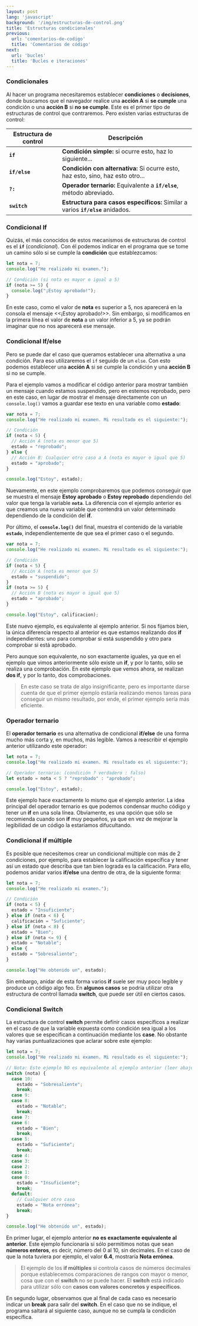 ```yaml
---
layout: post
lang: 'javascript'
background: '/img/estructuras-de-control.png'
title: 'Estructuras condicionales'
previous:
  url: 'comentarios-de-codigo'
  title: 'Comentarios de código'
next:
  url: 'bucles'
  title: 'Bucles e iteraciones'
---
```





### Condicionales

Al hacer un programa necesitaremos establecer **condiciones** o **decisiones**, donde buscamos que el navegador realice una **acción A** si  **se cumple** una condición o una **acción B** si **no se cumple**. Este es el primer tipo de estructuras de control que contraremos. Pero existen varias estructuras de control:


<table class="table table-striped table-borderless shadow-sm border">
  <thead class="thead-js">
    <th class="align-top text-center">Estructura de control</th>
    <th class="align-top">Descripción</th>
  </thead>
  <tbody>
  	<tr>
  		<td><strong><code>if</code></strong></td>
  		<td><strong>Condición simple:</strong> si ocurre esto, haz lo siguiente...</td>
  	</tr>
  	<tr>
  		<td><strong><code>if/else</code></strong></td>
  		<td><strong>Condición con alternativa:</strong> Si ocurre esto, haz esto, sino, haz esto otro...</td>
  	</tr>
  	<tr>
  		<td><strong><code>?:</code></strong></td>
  		<td><strong>Operador ternario:</strong> Equivalente a <strong><code>if/else</code></strong>, método abreviado.</td>
  	</tr>
  	<tr>
  		<td><strong><code>switch</code></strong></td>
  		<td><strong>Estructura para casos específicos:</strong> Similar a varios <strong><code>if/else</code></strong> anidados.</td>
  	</tr>
  </tbody>
</table>


### Condicional If

Quizás, el más conocidos de estos mecanismos de estructuras de control es el **`if`** (*condicional*). Con él podemos indicar en el programa que se tome un camino sólo si se cumple la **condición** que establezcamos:  

```js
let nota = 7;
console.log("He realizado mi examen.");

// Condición (si nota es mayor o igual a 5)
if (nota >= 5) {
  console.log("¡Estoy aprobado!");
}
```

En este caso, como el valor de **nota** es superior a 5, nos aparecerá en la consola el mensaje &lt;&lt;¡Estoy aprobado!&gt;&gt;. Sin embargo, si modificamos en la primera línea el valor de **nota** a un valor inferior a 5, ya se podrán imaginar que no nos aparecerá ese mensaje.


### Condicional If/else

Pero se puede dar el caso que queramos establecer una alternativa a una condición. Para eso utilizaremos el `if` seguido de un `else`. Con esto podemos establecer una **acción A** si se cumple la condición y una **acción B** si no se cumple.

Para el ejemplo vamos a modificar el código anterior para mostrar también un mensaje cuando estamos suspendido, pero en estemos reprobado, pero en este caso, en lugar de mostrar el mensaje directamente con un `console.log()` vamos a guardar ese texto en una variable como **estado**:  


```js
var nota = 7;
console.log("He realizado mi examen. Mi resultado es el siguiente:");

// Condición
if (nota < 5) {
  // Acción A (nota es menor que 5)
  estado = "reprobado";
} else {
  // Acción B: Cualquier otro caso a A (nota es mayor o igual que 5)
  estado = "aprobado";
}

console.log("Estoy", estado);
```

Nuevamente, en este ejemplo comprobaremos que podemos conseguir que se muestra el mensaje **Estoy aprobado** o **Estoy reprobado** dependiendo del valor que tenga la variable **`nota`**. La diferencia con el ejemplo anterior es que creamos una nueva variable que contendrá un valor determinado dependiendo de la condición del **if**.

Por último, el **`console.log()`** del final, muestra el contenido de la variable **`estado`**, independientemente de que sea el primer caso o el segundo.


```js
var nota = 7;
console.log("He realizado mi examen. Mi resultado es el siguiente:");

// Condición
if (nota < 5) {
  // Acción A (nota es menor que 5)
  estado = "suspendido";
}
if (nota >= 5) {
  // Acción B (nota es mayor o igual que 5)
  estado = "aprobado";
}

console.log("Estoy", calificacion);
```

Este nuevo ejemplo, es equivalente al ejemplo anterior. Si nos fijamos bien, la única diferencia respecto al anterior es que estamos realizando dos **if** independientes: uno para comprobar si está suspendido y otro para comprobar si está aprobado.


Pero aunque son equivalente, no son exactamente iguales, ya que en el ejemplo que vimos anteriormente sólo existe un **if**, y por lo tanto, sólo se realiza una comprobación. En este ejemplo que vemos ahora, se realizan **dos if**, y por lo tanto, dos comprobaciones.

>En este caso se trata de algo insignificante, pero es importante darse cuenta de que el primer ejemplo estaría realizando menos tareas para conseguir un mismo resultado, por ende, el primer ejemplo sería más eficiente.


### Operador ternario

El **operador ternario** es una alternativa de condicional **if/else** de una forma mucho más corta y, en muchos, más legible. Vamos a reescribir el ejemplo anterior utilizando este operador:  


```js
let nota = 7;
console.log("He realizado mi examen. Mi resultado es el siguiente:");

// Operador ternario: (condición ? verdadero : falso)
let estado = nota < 5 ? "reprobado" : "aprobado";

console.log("Estoy", estado);
```

Este ejemplo hace exactamente lo mismo que el ejemplo anterior. La idea principal del operador ternario es que podemos condensar mucho código y tener un **if** en una sola línea. Obviamente, es una opción que sólo se recomienda cuando son **if** muy pequeños, ya que en vez de mejorar la legibilidad de un código la estaríamos difucultando.


### Condicional if múltiple


Es posible que necesitemos crear un condicional múltiple con más de 2 condiciones, por ejemplo, para establecer la calificación específica y tener así un estado que describa que tan bien lograda es la calificación. Para ello, podemos anidar varios **if/else** una dentro de otra, de la siguiente forma: 


```js
let nota = 7;
console.log("He realizado mi examen.");

// Condición
if (nota < 5) {
  estado = "Insuficiente";
} else if (nota < 6) {
  calificación = "Suficiente";
} else if (nota < 8) {
  estado = "Bien";
} else if (nota <= 9) {
  estado = "Notable";
} else {
  estado = "Sobresaliente";
}

console.log("He obtenido un", estado);
```

Sin embargo, anidar de esta forma varios **if** suele ser muy poco legible y produce un código algo feo. En **algunos casos** se podría utilizar otra estructura de control llamada **switch**, que puede ser útil en ciertos casos.


### Condicional Switch


La estructura de control **switch** permite definir casos específicos a realizar en el caso de que la variable expuesta como condición sea igual a los valores que se especifican a continuación mediante los **case**. No obstante hay varias puntualizaciones que aclarar sobre este ejemplo:


```js
let nota = 7;
console.log("He realizado mi examen. Mi resultado es el siguiente:");

// Nota: Este ejemplo NO es equivalente al ejemplo anterior (leer abajo)
switch (nota) {
  case 10:
    estado = "Sobresaliente";
    break;
  case 9:
  case 8:
    estado = "Notable";
    break;
  case 7:
  case 6:
    estado = "Bien";
    break;
  case 5:
    estado = "Suficiente";
    break;
  case 4:
  case 3:
  case 2:
  case 1:
  case 0:
    estado = "Insuficiente";
    break;
  default:
    // Cualquier otro caso
    estado = "Nota errónea";
    break;
}

console.log("He obtenido un", estado);
```

En primer lugar, el ejemplo anterior **no es exactamente equivalente al anterior**. Este ejemplo funcionaría si sólo permitimos notas que sean **números enteros**, es decir, número del 0 al 10, sin decimales. En el caso de que la nota tuviera por ejemplo, el valor **6.4**, mostraría **Nota errónea**.


>El ejemplo de los **if múltiples** si controla casos de números decimales porque establecemos comparaciones de rangos con mayor o menor, cosa que con el **switch** no se puede hacer. El **switch** está indicado para utilizar sólo con **casos con valores concretos y específicos**.

En segundo lugar, observamos que al final de cada caso es necesario indicar un **break** para salir del **switch**. En el caso que no se indique, el programa saltará al siguiente caso, aunque no se cumpla la condición específica.


